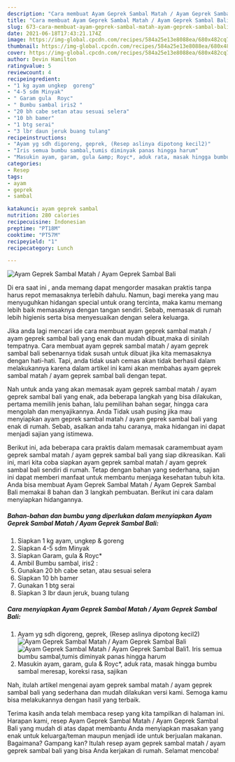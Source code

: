 ```yaml
---
description: "Cara membuat Ayam Geprek Sambal Matah / Ayam Geprek Sambal Bali yang lezat dan Mudah Dibuat"
title: "Cara membuat Ayam Geprek Sambal Matah / Ayam Geprek Sambal Bali yang lezat dan Mudah Dibuat"
slug: 673-cara-membuat-ayam-geprek-sambal-matah-ayam-geprek-sambal-bali-yang-lezat-dan-mudah-dibuat
date: 2021-06-18T17:43:21.174Z
image: https://img-global.cpcdn.com/recipes/584a25e13e8088ea/680x482cq70/ayam-geprek-sambal-matah-ayam-geprek-sambal-bali-foto-resep-utama.jpg
thumbnail: https://img-global.cpcdn.com/recipes/584a25e13e8088ea/680x482cq70/ayam-geprek-sambal-matah-ayam-geprek-sambal-bali-foto-resep-utama.jpg
cover: https://img-global.cpcdn.com/recipes/584a25e13e8088ea/680x482cq70/ayam-geprek-sambal-matah-ayam-geprek-sambal-bali-foto-resep-utama.jpg
author: Devin Hamilton
ratingvalue: 5
reviewcount: 4
recipeingredient:
- "1 kg ayam ungkep  goreng"
- "4-5 sdm Minyak"
- " Garam gula  Royc"
- " Bumbu sambal iris2 "
- "20 bh cabe setan atau sesuai selera"
- "10 bh bamer"
- "1 btg serai"
- "3 lbr daun jeruk buang tulang"
recipeinstructions:
- "Ayam yg sdh digoreng, geprek, (Resep aslinya dipotong kecil2)"
- "Iris semua bumbu sambal,tumis diminyak panas hingga harum"
- "Masukin ayam, garam, gula &amp; Royc*, aduk rata, masak hingga bumbu sambal meresap, koreksi rasa, sajikan"
categories:
- Resep
tags:
- ayam
- geprek
- sambal

katakunci: ayam geprek sambal 
nutrition: 280 calories
recipecuisine: Indonesian
preptime: "PT18M"
cooktime: "PT57M"
recipeyield: "1"
recipecategory: Lunch

---
```



![Ayam Geprek Sambal Matah / Ayam Geprek Sambal Bali](https://img-global.cpcdn.com/recipes/584a25e13e8088ea/680x482cq70/ayam-geprek-sambal-matah-ayam-geprek-sambal-bali-foto-resep-utama.jpg)

Di era  saat ini , anda memang dapat mengorder masakan praktis tanpa harus repot memasaknya terlebih dahulu. Namun, bagi mereka yang mau menyuguhkan hidangan special untuk orang tercinta, maka kamu memang lebih baik memasaknya dengan tangan sendiri. Sebab, memasak di rumah lebih higienis serta bisa menyesuaikan dengan selera keluarga.

Jika anda lagi mencari ide cara membuat ayam geprek sambal matah / ayam geprek sambal bali yang enak dan mudah dibuat,maka di sinilah tempatnya. Cara membuat ayam geprek sambal matah / ayam geprek sambal bali  sebenarnya tidak susah untuk dibuat jika kita memasaknya dengan hati-hati. Tapi, anda tidak usah cemas akan tidak berhasil dalam melakukannya 
karena dalam artikel ini kami akan membahas ayam geprek sambal matah / ayam geprek sambal bali dengan tepat.  



Nah untuk anda yang akan memasak ayam geprek sambal matah / ayam geprek sambal bali yang enak, ada beberapa langkah yang bisa dilakukan, pertama memilih jenis bahan, lalu pemilihan bahan segar, hingga cara mengolah dan menyajikannya. Anda Tidak usah pusing jika mau menyiapkan ayam geprek sambal matah / ayam geprek sambal bali yang enak di rumah. Sebab, asalkan anda  tahu caranya, maka hidangan ini dapat menjadi sajian yang istimewa.

Berikut ini, ada beberapa cara praktis  dalam memasak caramembuat ayam geprek sambal matah / ayam geprek sambal bali yang siap dikreasikan. Kali ini, mari kita coba siapkan ayam geprek sambal matah / ayam geprek sambal bali sendiri di rumah. Tetap dengan bahan yang sederhana, sajian ini dapat memberi manfaat untuk membantu menjaga kesehatan tubuh kita. Anda bisa membuat Ayam Geprek Sambal Matah / Ayam Geprek Sambal Bali memakai 8 bahan dan 3 langkah pembuatan. Berikut ini cara dalam menyiapkan hidangannya.

<!--inarticleads1-->

##### Bahan-bahan dan bumbu yang diperlukan dalam menyiapkan Ayam Geprek Sambal Matah / Ayam Geprek Sambal Bali:

1. Siapkan 1 kg ayam, ungkep &amp; goreng
1. Siapkan 4-5 sdm Minyak
1. Siapkan  Garam, gula &amp; Royc*
1. Ambil  Bumbu sambal, iris2 :
1. Gunakan 20 bh cabe setan, atau sesuai selera
1. Siapkan 10 bh bamer
1. Gunakan 1 btg serai
1. Siapkan 3 lbr daun jeruk, buang tulang




<!--inarticleads2-->

##### Cara menyiapkan Ayam Geprek Sambal Matah / Ayam Geprek Sambal Bali:

1. Ayam yg sdh digoreng, geprek, (Resep aslinya dipotong kecil2)
<img src="https://img-global.cpcdn.com/steps/d48f58d73d3b4f0d/160x128cq70/ayam-geprek-sambal-matah-ayam-geprek-sambal-bali-langkah-memasak-1-foto.jpg" alt="Ayam Geprek Sambal Matah / Ayam Geprek Sambal Bali"><img src="https://img-global.cpcdn.com/steps/51fb3915f69a8df2/160x128cq70/ayam-geprek-sambal-matah-ayam-geprek-sambal-bali-langkah-memasak-1-foto.jpg" alt="Ayam Geprek Sambal Matah / Ayam Geprek Sambal Bali">1. Iris semua bumbu sambal,tumis diminyak panas hingga harum
1. Masukin ayam, garam, gula &amp; Royc*, aduk rata, masak hingga bumbu sambal meresap, koreksi rasa, sajikan




Nah, itulah artikel mengenai  ayam geprek sambal matah / ayam geprek sambal bali  yang sederhana dan mudah dilakukan versi kami. Semoga kamu bisa melakukannya dengan hasil yang terbaik. 

Terima kasih anda telah membaca resep yang kita tampilkan di halaman ini. Harapan kami, resep  Ayam Geprek Sambal Matah / Ayam Geprek Sambal Bali yang mudah di atas dapat membantu Anda menyiapkan masakan yang enak untuk keluarga/teman maupun menjadi ide untuk berjualan makanan. Bagaimana? Gampang kan? Itulah resep ayam geprek sambal matah / ayam geprek sambal bali yang bisa Anda kerjakan di rumah. Selamat mencoba!

